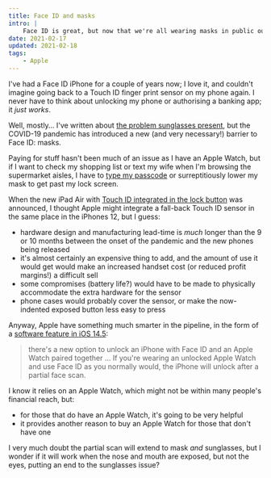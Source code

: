 ```yaml
---
title: Face ID and masks
intro: |
    Face ID is great, but now that we're all wearing masks in public our passcodes are seeing a lot more use. Luckily, Apple have a solution in the pipeline.
date: 2021-02-17
updated: 2021-02-18
tags:
    - Apple
---
```


I've had a Face ID iPhone for a couple of years now; I love it, and couldn't imagine going back to a Touch ID finger print sensor on my phone again. I never have to think about unlocking my phone or authorising a banking app; it *just works*.

Well, mostly… I've written about [the problem sunglasses present](/blog/face-id-and-sunglasses), but the COVID-19 pandemic has introduced a new (and very necessary!) barrier to Face ID: masks.

Paying for stuff hasn't been much of an issue as I have an Apple Watch, but if I want to check my shopping list or text my wife when I'm browsing the supermarket aisles, I have to [type my passcode](/blog/custom-numeric-passcodes-on-iphone) or surreptitiously lower my mask to get past my lock screen.

When the new iPad Air with [Touch ID integrated in the lock button](https://appleinsider.com/articles/20/10/04/power-button-touch-id-on-the-ipad-air-4-was-an-incredible-feat) was announced, I thought Apple might integrate a fall-back Touch ID sensor in the same place in the iPhones 12, but I guess:

- hardware design and manufacturing lead-time is *much* longer than the 9 or 10 months between the onset of the pandemic and the new phones being released
- it's almost certainly an expensive thing to add, and the amount of use it would get would make an increased handset cost (or reduced profit margins!) a difficult sell
- some compromises (battery life?) would have to be made to physically accommodate the extra hardware for the sensor
- phone cases would probably cover the sensor, or make the now-indented exposed button less easy to press

Anyway, Apple have something much smarter in the pipeline, in the form of a [software feature in iOS 14.5](https://www.macrumors.com/2021/02/01/ios-14-5-unlock-iphone-with-apple-watch/):

> there's a new option to unlock an iPhone with Face ID and an Apple Watch paired together … If you're wearing an unlocked Apple Watch and use Face ID as you normally would, the iPhone will unlock after a partial face scan.

I know it relies on an Apple Watch, which might not be within many people's financial reach, but:

- for those that do have an Apple Watch, it's going to be very helpful
- it provides another reason to buy an Apple Watch for those that don't have one

I very much doubt the partial scan will extend to mask *and* sunglasses, but I wonder if it will work when the nose and mouth are exposed, but not the eyes, putting an end to the sunglasses issue?
